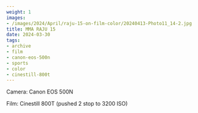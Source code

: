 ```yaml
---
weight: 1
images:
- /images/2024/April/raju-15-on-film-color/20240413-Photo11_14-2.jpg
title: MMA RAJU 15
date: 2024-03-30
tags:
- archive
- film
- canon-eos-500n
- sports
- color
- cinestill-800t
---
```


Camera: Canon EOS 500N

Film: Cinestill 800T (pushed 2 stop to 3200 ISO)